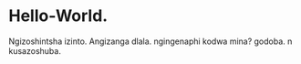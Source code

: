 # Hello-World.
Ngizoshintsha izinto. Angizanga dlala.
ngingenaphi kodwa mina?
godoba.
n\
kusazoshuba.
